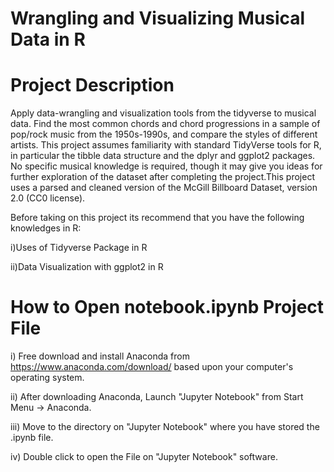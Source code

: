 # Wrangling and Visualizing Musical Data in R

Project Description 
==================== 
Apply data-wrangling and visualization tools from the tidyverse to musical data. Find the most common chords and chord  progressions in a sample of pop/rock music from the 1950s-1990s, and compare the styles of different artists. This project  assumes familiarity with standard TidyVerse tools for R, in particular the tibble data structure and the dplyr and ggplot2  packages. No specific musical knowledge is required, though it may give you ideas for further exploration of the dataset  after completing the project.This project uses a parsed and cleaned version of the McGill Billboard Dataset,  version 2.0 (CC0 license).  

Before taking on this project its recommend that you have the following knowledges in R:  

i)Uses of Tidyverse Package in R

ii)Data Visualization with ggplot2 in R

How to Open notebook.ipynb Project File 
=======================================  

i) Free download and install Anaconda from https://www.anaconda.com/download/ based upon your computer's operating system.

ii) After downloading Anaconda, Launch "Jupyter Notebook" from Start Menu -> Anaconda.

iii) Move to the directory on "Jupyter Notebook" where you have stored the .ipynb file.

iv) Double click to open the File on "Jupyter Notebook" software.
